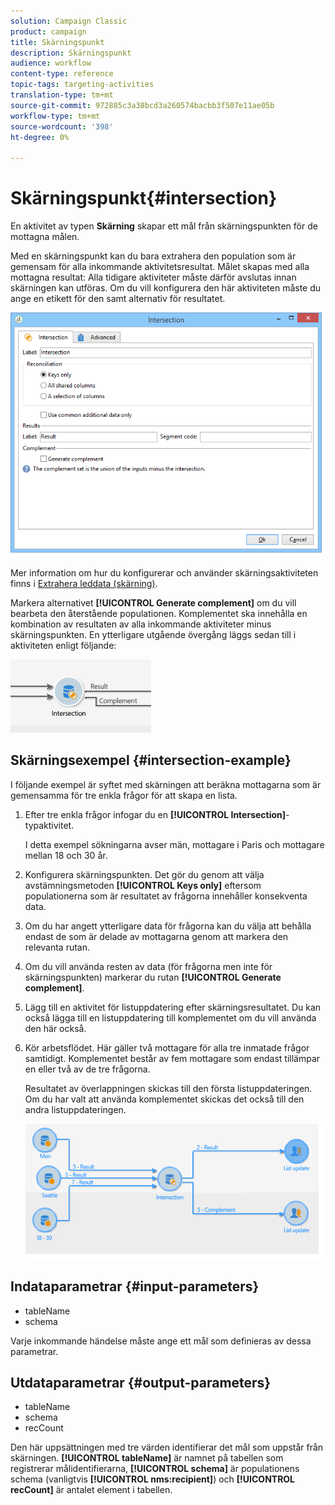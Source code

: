 ```yaml
---
solution: Campaign Classic
product: campaign
title: Skärningspunkt
description: Skärningspunkt
audience: workflow
content-type: reference
topic-tags: targeting-activities
translation-type: tm+mt
source-git-commit: 972885c3a38bcd3a260574bacbb3f507e11ae05b
workflow-type: tm+mt
source-wordcount: '398'
ht-degree: 0%

---
```



# Skärningspunkt{#intersection}

En aktivitet av typen **Skärning** skapar ett mål från skärningspunkten för de mottagna målen.

Med en skärningspunkt kan du bara extrahera den population som är gemensam för alla inkommande aktivitetsresultat. Målet skapas med alla mottagna resultat: Alla tidigare aktiviteter måste därför avslutas innan skärningen kan utföras. Om du vill konfigurera den här aktiviteten måste du ange en etikett för den samt alternativ för resultatet.

![](assets/s_user_segmentation_inter.png)

Mer information om hur du konfigurerar och använder skärningsaktiviteten finns i [Extrahera leddata (skärning)](../../workflow/using/targeting-data.md#extracting-joint-data--intersection-).

Markera alternativet **[!UICONTROL Generate complement]** om du vill bearbeta den återstående populationen. Komplementet ska innehålla en kombination av resultaten av alla inkommande aktiviteter minus skärningspunkten. En ytterligare utgående övergång läggs sedan till i aktiviteten enligt följande:

![](assets/s_user_segmentation_inter_compl.png)

## Skärningsexempel {#intersection-example}

I följande exempel är syftet med skärningen att beräkna mottagarna som är gemensamma för tre enkla frågor för att skapa en lista.

1. Efter tre enkla frågor infogar du en **[!UICONTROL Intersection]**-typaktivitet.

   I detta exempel sökningarna avser män, mottagare i Paris och mottagare mellan 18 och 30 år.

1. Konfigurera skärningspunkten. Det gör du genom att välja avstämningsmetoden **[!UICONTROL Keys only]** eftersom populationerna som är resultatet av frågorna innehåller konsekventa data.
1. Om du har angett ytterligare data för frågorna kan du välja att behålla endast de som är delade av mottagarna genom att markera den relevanta rutan.
1. Om du vill använda resten av data (för frågorna men inte för skärningspunkten) markerar du rutan **[!UICONTROL Generate complement]**.
1. Lägg till en aktivitet för listuppdatering efter skärningsresultatet. Du kan också lägga till en listuppdatering till komplementet om du vill använda den här också.
1. Kör arbetsflödet. Här gäller två mottagare för alla tre inmatade frågor samtidigt. Komplementet består av fem mottagare som endast tillämpar en eller två av de tre frågorna.

   Resultatet av överlappningen skickas till den första listuppdateringen. Om du har valt att använda komplementet skickas det också till den andra listuppdateringen.

   ![](assets/intersection_example.png)

## Indataparametrar {#input-parameters}

* tableName
* schema

Varje inkommande händelse måste ange ett mål som definieras av dessa parametrar.

## Utdataparametrar {#output-parameters}

* tableName
* schema
* recCount

Den här uppsättningen med tre värden identifierar det mål som uppstår från skärningen. **[!UICONTROL tableName]** är namnet på tabellen som registrerar målidentifierarna,  **[!UICONTROL schema]** är populationens schema (vanligtvis  **[!UICONTROL nms:recipient]**) och  **[!UICONTROL recCount]** är antalet element i tabellen.
